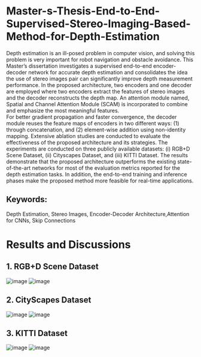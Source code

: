 # Master-s-Thesis-End-to-End-Supervised-Stereo-Imaging-Based-Method-for-Depth-Estimation
Depth estimation is an ill-posed problem in computer vision, and solving this problem is very important for robot navigation and obstacle avoidance. This Master’s dissertation investigates a supervised end-to-end encoder-decoder network for accurate depth estimation and consolidates the idea the use of stereo images pair can significantly improve depth measurement performance. In the proposed architecture, two encoders and one decoder are employed where two encoders extract the features of stereo images and the decoder reconstructs the depth map. An attention module named, Spatial and Channel Attention Module (SCAM) is incorporated to combine and emphasize the most meaningful features.  
For better gradient propagation and faster convergence, the decoder module reuses the feature maps of encoders in two different ways: (1) through concatenation, and (2) element-wise addition using non-identity mapping. Extensive ablation studies are conducted to evaluate the effectiveness of the proposed architecture and its strategies. The experiments are conducted on three publicly available datasets: (i) RGB+D Scene Dataset, (ii) Cityscapes Dataset, and (iii) KITTI Dataset. The results demonstrate that the proposed architecture outperforms the existing state-of-the-art networks for most of the evaluation metrics reported for the depth estimation tasks. In addition, the end-to-end training and inference phases make the proposed method more feasible for real-time applications.
## Keywords: 
Depth Estimation, Stereo Images, Encoder-Decoder Architecture,Attention for CNNs, Skip Connections

# Results and Discussions

## 1. RGB+D Scene Dataset
![image](https://user-images.githubusercontent.com/56618776/126770089-aebeeaa1-271f-4c0d-aea5-6f7de7cbd411.png)
![image](https://user-images.githubusercontent.com/56618776/126770151-c347ffa8-1edb-4d39-8649-08a3264347af.png)

## 2. CityScapes Dataset
![image](https://user-images.githubusercontent.com/56618776/126769709-32179923-5766-4be8-8714-c3460c5d1803.png)
![image](https://user-images.githubusercontent.com/56618776/126769831-5f51ade6-e9aa-4c1f-91b5-4c54f93dbe96.png)

## 3. KITTI Dataset
![image](https://user-images.githubusercontent.com/56618776/126769919-8736d48f-6817-4cd9-b53a-ac2527246d2e.png)
![image](https://user-images.githubusercontent.com/56618776/126769964-a7122d7d-e6ff-488e-aa30-df273f975ca9.png)



